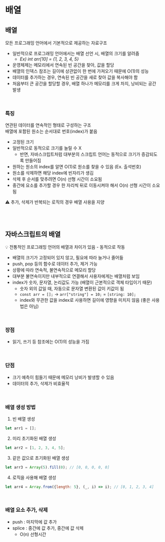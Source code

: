 # 배열

## 배열

모든 프로그래밍 언어에서 기본적으로 제공하는 자료구조

* 일반적으로 프로그래밍 언어에서는 배열 선언 시, 배열의 크기를 알려줌
    * <em> Ex) int arr[10] = {1, 2, 3, 4, 5} </em>
* 운영체제는 메모리에서 연속된 빈 공간을 찾아, 값을 할당
* 배열의 인덱스 참조는 길이에 상관없이 한 번에 가져오기 때문에 O(1)의 성능
* 데이터를 추가하는 경우, 연속된 빈 공간을 새로 찾아 값을 복사해야 함
* 처음부터 큰 공간을 할당할 경우, 배열 하나가 메모리를 크게 차지, 낭비되는 공간 발생

<br>

### 특징

연관된 데이터를 연속적인 형태로 구성하는 구조  
배열에 포함된 원소는 순서대로 번호(index)가 붙음

* 고정된 크기
* 일반적으로 동적으로 크기를 늘릴 수 X
  * 반면, 자바스크립트처럼 대부분의 스크립트 언어는 동적으로 크기가 증감되도록 만들어짐
* 원하는 원소의 index를 알면 O(1)로 원소를 찾을 수 있음 (Ex. 출석번호)
* 원소를 삭제하면 해당 index에 빈자리가 생김 
* 삭제 후 순서를 맞추려면 O(n) 선형 시간이 소요됨
* 중간에 요소를 추가할 경우 한 자리씩 뒤로 이동시켜야 해서 O(n) 선형 시간이 소요됨

⚠️ 추가, 삭제가 반복되는 로직의 경우 배열 사용을 지양 

<br><br>

## 자바스크립트의 배열

💡 전통적인 프로그래밍 언어의 배열과 차이가 있음 - 동적으로 작동

* 배열의 크기가 고정되어 있지 않고, 필요에 따라 늘거나 줄어듦  
* push, pop 등의 함수로 데이터 추가, 제거 가능 
* 상황에 따라 연속적, 불연속적으로 메모리 할당 
* 대부분 불연속이지만 내부적으로 연결해서 사용자에게는 배열처럼 보임
* index가 숫자, 문자열, 논리값도 가능 (배열이 근본적으로 객체 타입이기 때문)
  * 숫자 외의 값일 때, 자동으로 문자열 변환된 값이 키값이 됨
  * `const arr = [];` -> `arr["string"] = 10;` = `[string: 10];` 
  * index와 무관한 값을 index로 사용하면 길이에 영향을 미치지 않음 (좋은 사용법은 아님)

<br>

### 장점
* 읽기, 쓰기 등 참조에는 O(1)의 성능을 가짐

<br>

### 단점
* 크기 예측이 힘들기 때문에 메모리 낭비가 발생할 수 있음
* 데이터의 추가, 삭제가 비효율적

<br>

### 배열 생성 방법

1. 빈 배열 생성 

```js
let arr1 = [];
```

2. 미리 초기화된 배열 생성 

```js
let arr2 = [1, 2, 3, 4, 5];
```

3. 같은 값으로 초기화된 배열 생성 

```js
let arr3 = Array(5).fill(0); // [0, 0, 0, 0, 0] 
```

4. 로직을 사용해 배열 생성

```js
let arr4 = Array.from({length: 5}, (_, i) => i); // [0, 1, 2, 3, 4]
```

<br>

### 배열 요소 추가, 삭제

* push : 마지막에 값 추가 
* splice : 중간에 값 추가, 중간에 값 삭제
  * O(n) 선형시간
